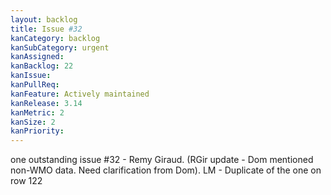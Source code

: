 ```yaml
---
layout: backlog
title: Issue #32
kanCategory: backlog
kanSubCategory: urgent
kanAssigned:
kanBacklog: 22
kanIssue:
kanPullReq:
kanFeature: Actively maintained
kanRelease: 3.14
kanMetric: 2
kanSize: 2
kanPriority:
---
```

one outstanding issue #32 - Remy Giraud. (RGir update - Dom mentioned non-WMO data. Need clarification from Dom). LM - Duplicate of the one on row 122

